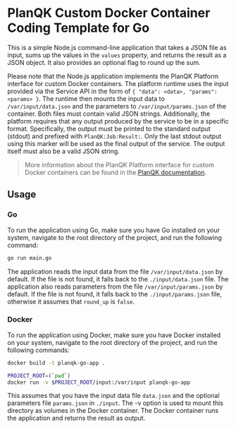 # PlanQK Custom Docker Container Coding Template for Go

This is a simple Node.js command-line application that takes a JSON file as input, sums up the values in the `values` property, and returns the result as a JSON object.
It also provides an optional flag to round up the sum.

Please note that the Node.js application implements the PlanQK Platform interface for custom Docker containers.
The platform runtime uses the input provided via the Service API in the form of `{ "data": <data>, "params": <params> }`.
The runtime then mounts the input data to `/var/input/data.json` and the parameters to `/var/input/params.json` of the container.
Both files must contain valid JSON strings.
Additionally, the platform requires that any output produced by the service to be in a specific format.
Specifically, the output must be printed to the standard output (stdout) and prefixed with `PlanQK:Job:Result:`.
Only the last stdout output using this marker will be used as the final output of the service.
The output itself must also be a valid JSON string.

> More information about the PlanQK Platform interface for custom Docker containers can be found in the [PlanQK documentation](https://docs.platform.planqk.de/docs/service-platform/managed-services-custom-container.html).

## Usage

### Go

To run the application using Go, make sure you have Go installed on your system, navigate to the root directory of the project, and run the following command:

```bash
go run main.go
```

The application reads the input data from the file `/var/input/data.json` by default.
If the file is not found, it falls back to the `./input/data.json` file.
The application also reads parameters from the file `/var/input/params.json` by default.
If the file is not found, it falls back to the `./input/params.json` file, otherwise it assumes that `round_up` is `false`.

### Docker

To run the application using Docker, make sure you have Docker installed on your system, navigate to the root directory of the project, and run the following commands:

```bash
docker build -t planqk-go-app .

PROJECT_ROOT=(`pwd`)
docker run -v $PROJECT_ROOT/input:/var/input planqk-go-app
```

This assumes that you have the input data file `data.json` and the optional parameters file `params.json` in `./input`.
The -v option is used to mount this directory as volumes in the Docker container.
The Docker container runs the application and returns the result as output.
